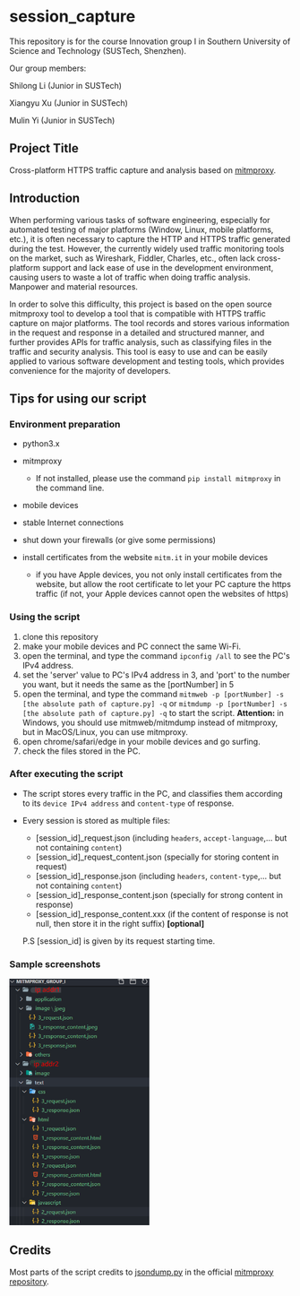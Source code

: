 # session_capture

This repository is for the course Innovation group I in Southern University of Science and Technology (SUSTech, Shenzhen).

Our group members:

Shilong Li (Junior in SUSTech)

Xiangyu Xu (Junior in SUSTech)

Mulin Yi (Junior in SUSTech)

## Project Title

Cross-platform HTTPS traffic capture and analysis based on [mitmproxy](https://github.com/mitmproxy/mitmproxy/).

## Introduction

When performing various tasks of software engineering, especially for automated testing of major platforms (Window, Linux, mobile platforms, etc.), it is often necessary to capture the HTTP and HTTPS traffic generated during the test.  However, the currently widely used traffic monitoring tools on the market, such as Wireshark, Fiddler, Charles, etc., often lack cross-platform support and lack ease of use in the development environment, causing users to waste a lot of traffic when doing traffic analysis.  Manpower and material resources.

In order to solve this difficulty, this project is based on the open source mitmproxy tool to develop a tool that is compatible with HTTPS traffic capture on major platforms. The tool records and stores various information in the request and response in a detailed and structured manner, and further provides APIs for traffic analysis, such as classifying files in the traffic and security analysis. This tool is easy to use and can be easily applied to various software development and testing tools, which provides convenience for the majority of developers.

## Tips for using our script

### Environment preparation

- python3.x

- mitmproxy
  - If not installed, please use the command `pip install mitmproxy` in the command line.

- mobile devices

- stable Internet connections

- shut down your firewalls (or give some permissions)
- install certificates from the website `mitm.it` in your mobile devices
  - if you have Apple devices, you not only install certificates from the website, but allow the root certificate to let your PC capture the https traffic (if not, your Apple devices cannot open the websites of https)

### Using the script

1. clone this repository
2. make your mobile devices and PC connect the same Wi-Fi.
3. open the terminal, and type the command `ipconfig /all` to see the PC's IPv4 address.
4. set the 'server' value to PC's IPv4 address in 3, and 'port' to the number you want, but it needs the same as the [portNumber] in 5
5. open the terminal, and type the command `mitmweb -p [portNumber] -s [the absolute path of capture.py] -q` or `mitmdump -p [portNumber] -s [the absolute path of capture.py] -q` to start the script. **Attention:** in Windows, you should use mitmweb/mitmdump instead of mitmproxy, but in MacOS/Linux, you can use mitmproxy.
6. open chrome/safari/edge in your mobile devices and go surfing.
7. check the files stored in the PC.

### After executing the script

- The script stores every traffic in the PC, and classifies them according to its `device IPv4 address` and `content-type` of response.

- Every session is stored as multiple files:
  - [session_id]_request.json (including `headers`, `accept-language`,... but not containing `content`)
  - [session_id]_request_content.json (specially for storing content in request)
  - [session_id]_response.json (including `headers`, `content-type`,... but not containing `content`)
  - [session_id]_response_content.json (specially for strong content in response)
  - [session_id]_response_content.xxx (if the content of response is not null, then store it in the right suffix) **[optional]**
  
  P.S [session_id] is given by its request starting time.

### Sample screenshots

<img src=".\img\img1.png" alt="sample1" style="zoom:60%;" />

## Credits

Most parts of the script credits to [jsondump.py](https://github.com/mitmproxy/mitmproxy/blob/master/examples/contrib/jsondump.py) in the official [mitmproxy repository](https://github.com/mitmproxy/mitmproxy/).